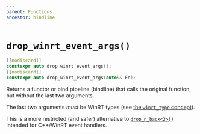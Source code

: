 ```yaml
---
parent: Functions
ancestor: bindline
---
```


# `drop_winrt_event_args()`

```c++
[[nodiscard]]
constexpr auto drop_winrt_event_args();
[[nodiscard]]
constexpr auto drop_winrt_event_args(auto&& Fn);
```

Returns a functor or bind pipeline (bindline) that calls the original function, but without the last two arguments.

The last two arguments *must* be WinRT types (see [the `winrt_type` concept](../../../cppwinrt/reference/concepts/winrt_type.md)).

This is a more restricted (and safer) alternative to [`drop_n_back<2>()`](drop_n_back.md) intended for C++/WinRT event handlers.